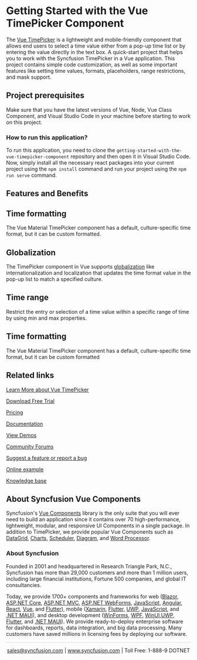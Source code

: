 # Getting Started with the Vue TimePicker Component

The [Vue TimePicker](https://www.syncfusion.com/vue-components/vue-timepicker?utm_source=github&utm_medium=listing&utm_campaign=vue-timepicker-github-samples) is a lightweight and mobile-friendly component that allows end users to select a time value either from a pop-up time list or by entering the value directly in the text box. A quick-start project that helps you to work with the Syncfusion TimePicker in a Vue application. This project contains simple code customization, as well as some important features like setting time values, formats, placeholders, range restrictions, and mask support.

## Project prerequisites

Make sure that you have the latest versions of Vue, Node, Vue Class Component, and Visual Studio Code in your machine before starting to work on this project.

### How to run this application?

To run this application, you need to clone the `getting-started-with-the-vue-timepicker-component` repository and then open it in Visual Studio Code. Now, simply install all the necessary react packages into your current project using the `npm install` command and run your project using the `npm run serve` command.

## Features and Benefits

## Time formatting

The Vue Material TimePicker component has a default, culture-specific time format, but it can be custom formatted.

## Globalization

The TimePicker component in Vue supports [globalization](https://ej2.syncfusion.com/vue/documentation/timepicker/globalization/?utm_source=github&utm_medium=listing&utm_campaign=vue-timepicker-github-samples) like internationalization and localization that updates the time format value in the pop-up list to match a specified culture.

## Time range

Restrict the entry or selection of a time value within a specific range of time by using min and max properties.

## Time formatting

The Vue Material TimePicker component has a default, culture-specific time format, but it can be custom formatted

## Related links
[Learn More about Vue TimePicker](https://www.syncfusion.com/vue-components/vue-timepicker?utm_source=github&utm_medium=listing&utm_campaign=vue-timepicker-github-samples)

[Download Free Trial](https://www.syncfusion.com/downloads/vue?utm_source=github&utm_medium=listing&utm_campaign=vue-timepicker-github-samples)

[Pricing](https://www.syncfusion.com/sales/products/vue?utm_source=github&utm_medium=listing&utm_campaign=vue-timepicker-github-samples)

[Documentation](https://ej2.syncfusion.com/vue/documentation/timepicker/getting-started/?utm_source=github&utm_medium=listing&utm_campaign=vue-timepicker-github-samples)

[View Demos](https://github.com/SyncfusionExamples/getting-started-with-the-vue-timepicker-component?utm_source=github&utm_medium=listing&utm_campaign=vue-timepicker-github-samples)

[Community Forums](https://www.syncfusion.com/forums/vue-ui-components?utm_source=github&utm_medium=listing&utm_campaign=vue-timepicker-github-samples)

[Suggest a feature or report a bug](https://www.syncfusion.com/feedback/vue?utm_source=github&utm_medium=listing&utm_campaign=vue-timepicker-github-samples)

[Online example](https://ej2.syncfusion.com/vue/demos/#/material/timepicker/default.html?utm_source=github&utm_medium=listing&utm_campaign=vue-timepicker-github-samples)

[Knowledge base](https://www.syncfusion.com/kb/vue-ui-components?utm_source=github&utm_medium=listing&utm_campaign=vue-timepicker-github-samples)

## About Syncfusion Vue Components

Syncfusion's [Vue Components](https://www.syncfusion.com/vue-components?utm_source=github&utm_medium=listing&utm_campaign=vue-timepicker-github-samples) library is the only suite that you will ever need to build an application since it contains over 70 high-performance, lightweight, modular, and responsive UI Components in a single package. In addition to TimePicker, we provide popular Vue Components such as [DataGrid](https://www.syncfusion.com/vue-components/vue-grid?utm_source=github&utm_medium=listing&utm_campaign=vue-timepicker-github-samples), [Charts](https://www.syncfusion.com/vue-components/vue-charts?utm_source=github&utm_medium=listing&utm_campaign=vue-timepicker-github-samples), [Scheduler](https://www.syncfusion.com/vue-components/vue-scheduler?utm_source=github&utm_medium=listing&utm_campaign=vue-timepicker-github-samples), [Diagram](https://www.syncfusion.com/vue-components/vue-diagram?utm_source=github&utm_medium=listing&utm_campaign=vue-timepicker-github-samples), and [Word Processor](https://www.syncfusion.com/vue-components/vue-word-processor?utm_source=github&utm_medium=listing&utm_campaign=vue-timepicker-github-samples).

### About Syncfusion
Founded in 2001 and headquartered in Research Triangle Park, N.C., Syncfusion has more than 29,000 customers and more than 1 million users, including large financial institutions, Fortune 500 companies, and global IT consultancies.

Today, we provide 1700+ components and frameworks for web ([Blazor](https://www.syncfusion.com/blazor-components?utm_source=github&utm_medium=listing&utm_campaign=vue-timepicker-github-samples), [ASP.NET Core](https://www.syncfusion.com/aspnet-core-ui-controls?utm_source=github&utm_medium=listing&utm_campaign=vue-timepicker-github-samples), [ASP.NET MVC](https://www.syncfusion.com/aspnet-mvc-ui-controls?utm_source=github&utm_medium=listing&utm_campaign=vue-timepicker-github-samples), [ASP.NET WebForms](https://www.syncfusion.com/jquery/aspnet-webforms-ui-controls?utm_source=github&utm_medium=listing&utm_campaign=vue-timepicker-github-samples), [JavaScript](https://www.syncfusion.com/javascript-ui-controls?utm_source=github&utm_medium=listing&utm_campaign=vue-timepicker-github-samples), [Angular](https://www.syncfusion.com/angular-ui-components?utm_source=github&utm_medium=listing&utm_campaign=vue-timepicker-github-samples), [React](https://www.syncfusion.com/react-ui-components?utm_source=github&utm_medium=listing&utm_campaign=vue-timepicker-github-samples), [Vue](https://www.syncfusion.com/vue-ui-components?utm_source=github&utm_medium=listing&utm_campaign=vue-timepicker-github-samples), and [Flutter](https://www.syncfusion.com/flutter-widgets?utm_source=github&utm_medium=listing&utm_campaign=vue-timepicker-github-samples)), mobile ([Xamarin](https://www.syncfusion.com/xamarin-ui-controls?utm_source=github&utm_medium=listing&utm_campaign=vue-timepicker-github-samples), [Flutter](https://www.syncfusion.com/flutter-widgets?utm_source=github&utm_medium=listing&utm_campaign=vue-timepicker-github-samples), [UWP](https://www.syncfusion.com/uwp-ui-controls?utm_source=github&utm_medium=listing&utm_campaign=vue-timepicker-github-samples), [JavaScript](https://www.syncfusion.com/javascript-ui-controls?utm_source=github&utm_medium=listing&utm_campaign=vue-timepicker-github-samples), and [.NET MAUI](https://www.syncfusion.com/maui-controls?utm_source=github&utm_medium=listing&utm_campaign=vue-timepicker-github-samples)), and desktop development ([WinForms](https://www.syncfusion.com/winforms-ui-controls?utm_source=github&utm_medium=listing&utm_campaign=vue-timepicker-github-samples), [WPF](https://www.syncfusion.com/wpf-controls?utm_source=github&utm_medium=listing&utm_campaign=vue-timepicker-github-samples), [WinUI](https://www.syncfusion.com/winui-controls?utm_source=github&utm_medium=listing&utm_campaign=vue-timepicker-github-samples),[UWP](https://www.syncfusion.com/uwp-ui-controls?utm_source=github&utm_medium=listing&utm_campaign=vue-timepicker-github-samples), [Flutter](https://www.syncfusion.com/flutter-widgets?utm_source=github&utm_medium=listing&utm_campaign=vue-timepicker-github-samples), and [.NET MAUI](https://www.syncfusion.com/maui-controls?utm_source=github&utm_medium=listing&utm_campaign=vue-timepicker-github-samples)). We provide ready-to-deploy enterprise software for dashboards, reports, data integration, and big data processing. Many customers have saved millions in licensing fees by deploying our software.

<hr style="height:0.3px;border:none;color:lightgrey;background-color:lightgrey;" />

<p align="center">
<a href="mailto:sales@syncfusion.com?Subject=Syncfusion Vue TimePicker - GitHub" target="_top">sales@syncfusion.com</a> | <a href="https://www.syncfusion.com?utm_source=github&utm_medium=listing&utm_campaign=vue-timepicker-github-samples">www.syncfusion.com</a> | Toll Free: 1-888-9 DOTNET <br>
</p>
